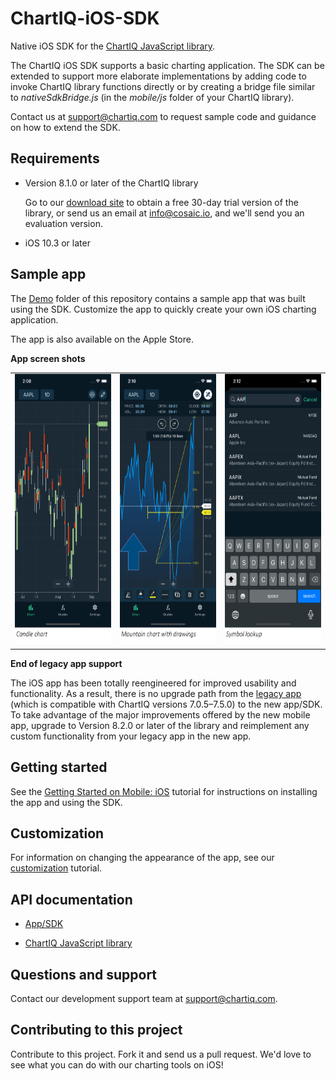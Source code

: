 # ChartIQ-iOS-SDK

Native iOS SDK for the [ChartIQ JavaScript library](https://documentation.chartiq.com).

The ChartIQ iOS SDK supports a basic charting application. The SDK can be extended to support more elaborate implementations by adding code to invoke ChartIQ library functions directly or by creating a bridge file similar to *nativeSdkBridge.js* (in the *mobile/js* folder of your ChartIQ library).

Contact us at <support@chartiq.com> to request sample code and guidance on how to extend the SDK.

## Requirements

- Version 8.1.0 or later of the ChartIQ library

  Go to our <a href="https://cosaic.io/chartiq-sdk-library-download/" target="_blank">download site</a> to obtain a free 30-day trial version of the library, or send us an email at <info@cosaic.io>, and we'll send you an evaluation version.

- iOS 10.3 or later

## Sample app

The [Demo](https://github.com/ChartIQ/ChartIQ-iOS-SDK/tree/master/Demo) folder of this repository contains a sample app that was built using the SDK. Customize the app to quickly create your own iOS charting application.

The app is also available on the Apple Store.

**App screen shots**

<table>
  <tr>
    <td><img src="https://github.com/ChartIQ/ChartIQ-iOS-SDK/blob/master/screenshots/Candle_Chart.png?raw=true" alt="Candle chart" width="200" height="433"/></td>
    <td><img src="https://github.com/ChartIQ/ChartIQ-iOS-SDK/blob/master/screenshots/Mountain_Chart_with_Drawings.png?raw=true" alt="Mountain chart with drawings" width="200" height="433"/></td>
    <td><img src="https://github.com/ChartIQ/ChartIQ-iOS-SDK/blob/master/screenshots/Symbol_Lookup.png?raw=true" alt="Symbol lookup" width="200" height="433"/></td>
  </tr>
</table>

**End of legacy app support**

The iOS app has been totally reengineered for improved usability and functionality. As a result, there is no upgrade path from the [legacy app](https://github.com/ChartIQ/Charting-Library---iOS-Sample-App-Legacy) (which is compatible with ChartIQ versions 7.0.5&ndash;7.5.0) to the new app/SDK. To take advantage of the major improvements offered by the new mobile app, upgrade to Version 8.2.0 or later of the library and reimplement any custom functionality from your legacy app in the new app.

## Getting started

See the [Getting Started on Mobile: iOS](https://documentation.chartiq.com/tutorial-Starting%20on%20iOS.html) tutorial for instructions on installing the app and using the SDK.

## Customization

For information on changing the appearance of the app, see our [customization](https://documentation.chartiq.com/tutorial-Mobile%20App%20Customization%20iOS.html) tutorial.

## API documentation

- [App/SDK](https://documentation.chartiq.com/ios-sdk)

- [ChartIQ JavaScript library](https://documentation.chartiq.com)

## Questions and support

Contact our development support team at <support@chartiq.com>.

## Contributing to this project

Contribute to this project. Fork it and send us a pull request. We'd love to see what you can do with our charting tools on iOS!
